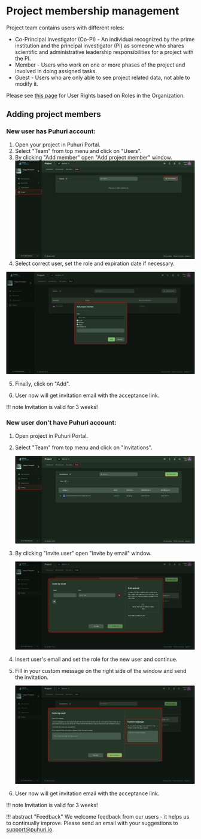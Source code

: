 # Project membership management


Project team contains users with different roles:

- Co-Principal Investigator (Co-PI) - An individual recognized by the prime institution and the principal investigator (PI) as someone who shares scientific and administrative leadership responsibilities for a project with the PI.
- Member - Users who work on one or more phases of the project and involved in doing assigned tasks.
- Guest - Users who are only able to see project related data, not able to modify it.

Please see [this page](https://puhuri.neic.no/user_guides/user_roles/) for User Rights based on Roles in the Organization.

## Adding project members

### New user has Puhuri account:
 
1. Open your project in Puhuri Portal.
2. Select "Team" from top menu and click on "Users".
3. By clicking "Add member" open "Add project member" window.<br>
![Select organization](../../assets/add-member-1.jpg)<br>
4. Select correct user, set the role and expiration date if necessary.

![Select organization](../../assets/add-member-2.jpg)

5. Finally, click on "Add".

6. User now will get invitation email with the acceptance link.

!!! note
    Invitation is valid for 3 weeks!

### New user don't have Puhuri account:

1. Open project in Puhuri Portal.
2. Select "Team" from top menu and click on "Invitations".


   ![Invite user](../../assets/invitation-1.jpg)
   
   
3. By clicking "Invite user" open "Invite by email" window.


   ![Invite user](../../assets/invitation-2.jpg)

4. Insert user's email and set the role for the new user and continue.

5. Fill in your custom message on the right side of the window and send the invitation.


   ![Invite user](../../assets/invitation-3.jpg)
   
6. User now will get invitation email with the acceptance link.

!!! note
    Invitation is valid for 3 weeks!
    
    
!!! abstract "Feedback"
    We welcome feedback from our users - it helps us to continually improve. Please send an email with your suggestions to [support@puhuri.io](mailto:support@puhuri.io).

